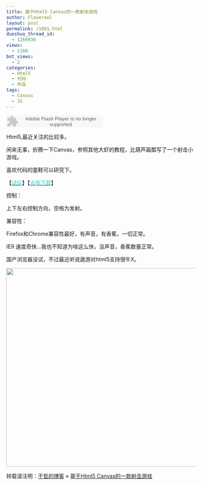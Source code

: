 ```yaml
---
title: 基于Html5 Canvas的一款射击游戏
author: Flowerowl
layout: post
permalink: /1081.html
duoshuo_thread_id:
  - 1266936
views:
  - 1160
bot_views:
  - 2
categories:
  - Html5
  - 代码
  - 作品
tags:
  - Canvas
  - JS
---
```

<embed src="http://www.xiami.com/widget/0_3561910/singlePlayer.swf" type="application/x-shockwave-flash" width="257" height="33" wmode="transparent">
</embed>

Html5,最近关注的比较多。

闲来无事，折腾一下Canvas，参照其他大虾的教程，比葫芦画瓢写了一个射击小游戏。

喜欢代码的童鞋可以研究下。

【<span style="color: #33cccc;"><a href="http://lazynight.me/z/html5-shooting/demo.html" target="_blank"><span style="color: #33cccc;">试玩</span></a></span>】【<span style="color: #33cccc;"><a href="http://down.qiannao.com/space/file/flowerowl/-4e0a-4f20-5206-4eab/html5_-5c04-51fb-5c0f-6e38-620f.rar/.page" target="_blank"><span style="color: #33cccc;">点我下载</span></a></span>】

控制：

上下左右控制方向，空格为发射。

兼容性：

Firefox和Chrome兼容性最好，有声音，有香蕉，一切正常。

IE9 速度奇快&#8230;我也不知道为啥这么快，没声音，香蕉数量正常。

国产浏览器没试，不过最近听说遨游对html5支持很牛X。

[<img class="aligncenter size-large wp-image-1082" title="Lazynight | 夜阑" src="http://lazynight.me/wp-content/uploads/2011/12/13-1024x529.jpg" alt="" width="1024" height="529" />][1]

转载请注明：[于哲的博客][2] &raquo; [基于Html5 Canvas的一款射击游戏][3]

 [1]: http://lazynight.me/wp-content/uploads/2011/12/13.jpg
 [2]: http://localhost/wordpress
 [3]: http://localhost/wordpress/1081.html